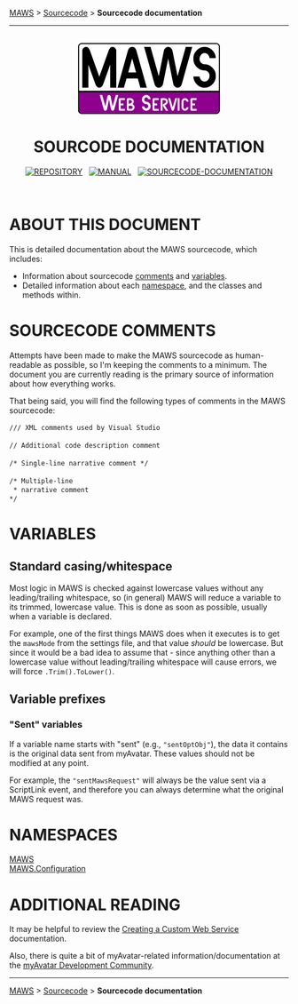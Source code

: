 <!-- b220624.102340 -->

[MAWS](https://github.com/spectrum-health-systems/MAWS) &gt; [Sourcecode](../Sourcecode/MAWS-Sourcecode.md) &gt;  **Sourcecode documentation**

***

<br>

<div align="center">

  <img src="../../.github/Resources/Assets/Logos/maws-logo-web-service-512x256.png" alt="MAWS logo" width="256">
  <h1> 
    SOURCODE DOCUMENTATION
  </h1>

  [![REPOSITORY](https://img.shields.io/badge/REPOSITORY-550055?style=for-the-badge)](https://github.com/spectrum-health-systems/MAWSC)&nbsp;&nbsp;&nbsp;[![MANUAL](https://img.shields.io/badge/MANUAL-550055?style=for-the-badge)](../Manual/MAWSC-Manual.md)&nbsp;&nbsp;&nbsp;[![SOURCECODE-DOCUMENTATION](https://img.shields.io/badge/SOURCECODE%20DOCUMENTATION-8e008e?style=for-the-badge)](MAWSC-Sourcecode.md)

</div>

<br>

# ABOUT THIS DOCUMENT
This is detailed documentation about the MAWS sourcecode, which includes:

* Information about sourcecode [comments](#sourcecode-comments) and [variables](#variables).
* Detailed information about each [namespace](#namespaces), and the classes and methods within.

# SOURCECODE COMMENTS
Attempts have been made to make the MAWS sourcecode as human-readable as possible, so I'm keeping the comments to a minimum. The document you are currently reading is the primary source of information about how everything works.

That being said, you will find the following types of comments in the MAWS sourcecode:
```
/// XML comments used by Visual Studio

// Additional code description comment

/* Single-line narrative comment */

/* Multiple-line
 * narrative comment
*/

```

# VARIABLES

## Standard casing/whitespace
Most logic in MAWS is checked against lowercase values without any leading/trailing whitespace, so (in general) MAWS will reduce a variable to its trimmed, lowercase value. This is done as soon as possible, usually when a variable is declared.

For example, one of the first things MAWS does when it executes is to get the `mawsMode` from the settings file, and that value *should* be lowercase. But since it would be a bad idea to assume that - since anything other than a lowercase value without leading/trailing whitespace will cause errors, we will force `.Trim().ToLower()`.

## Variable prefixes

### "Sent" variables
If a variable name starts with "sent" (e.g., `"sentOptObj"`), the data it contains is the original data sent from myAvatar. These values should not be modified at any point.

For example, the `"sentMawsRequest"` will always be the value sent via a ScriptLink event, and therefore you can always determine what the original MAWS request was.

# NAMESPACES
[MAWS](MAWS.md)<br>
[MAWS.Configuration](MAWS.Configuration.md)

# ADDITIONAL READING
It may be helpful to review the [Creating a Custom Web Service](
https://github.com/myAvatar-Development-Community/document-creating-a-custom-web-service) documentation.

Also, there is quite a bit of myAvatar-related information/documentation at the [myAvatar Development Community](
https://github.com/myAvatar-Development-Community/).

***

[MAWS](https://github.com/spectrum-health-systems/MAWS) &gt; [Sourcecode](../Sourcecode/MAWS-Sourcecode.md) &gt;  **Sourcecode documentation**